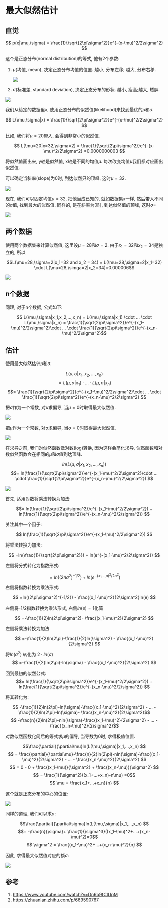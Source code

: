 # 最大似然估计


## 直觉

$$ p(x|\mu,\sigma) = \frac{1}{\sqrt{2\pi\sigma^2}}e^{-(x-\mu)^2/2\sigma^2} $$

这个是正态分布(normal distribution)的等式, 他有2个参数:
1. $\mu$(均值, mean), 决定正态分布均值的位置. 越小, 分布左移; 越大, 分布右移.

    ![](./最大似然估计_连续/1.png)

2. $\sigma$(标准差, standard deviation), 决定正态分布的形状. 越小, 瘦高;越大, 矮胖.

![](./最大似然估计_连续/2.png)


我们从给定的数据里$x$, 使用正态分布的似然值(likelihood)来找到最优的$\mu$和$\sigma$.


$$ L(\mu,\sigma|x) = \frac{1}{\sqrt{2\pi\sigma^2}}e^{-(x-\mu)^2/2\sigma^2} $$

比如, 我们将$\mu=20$带入, 会得到非常小的似然值.

$$ L(\mu=20|x=32,\sigma=2) = \frac{1}{\sqrt{2\pi\sigma^2}}e^{-(x-\mu)^2/2\sigma^2} =0.0000000003 $$

将似然值画出来, y轴是似然值, x轴是不同的均值$\mu$. 每次改变均值$\mu$我们都对应画出似然值.

可以确定当斜率(slope)为0时, 到达似然只的顶峰, 这时$\mu=32$.

![](./最大似然估计_连续/3.png)

现在, 我们可以固定均值$\mu=32$, 把他当成已知的, 就如数据集$x$一样, 然后带入不同的$\sigma$值, 找到最大的似然值. 同样的, 是在斜率为0时, 到达似然值的顶峰, 这时$\sigma=$

![](./最大似然估计_连续/4.png)


## 两个数据

使用两个数据集来计算似然值, 这里设$\mu=28$和$\sigma=2$. 由于$x_1=32$和$x_2 = 34$是独立的, 所以

$$L(\mu=28,\sigma=2|x_1=32 and x_2 = 34) = L(\mu=28,\sigma=2|x_1=32) \cdot L(\mu=28,\simga=2|x_2=34)=0.000006$$

![](./最大似然估计_连续/5.png)

## n个数据

同理, 对于n个数据, 公式如下:

$$ L(\mu,\sigma|x_1,x_2,...,x_n) = L(\mu,\sigma|x_1) \cdot ... \cdot L(\mu,\sigma|x_n)  = \frac{1}{\sqrt{2\pi\sigma^2}}e^{-(x_1-\mu)^2/2\sigma^2}\cdot ... \cdot  \frac{1}{\sqrt{2\pi\sigma^2}}e^{-(x_n-\mu)^2/2\sigma^2}$$

## 估计

使用最大似然估计$\mu$和$\sigma$.


$$L(\mu,\sigma|x_1,x_2,...,x_n)$$
$$= L(\mu,\sigma|x_1) \cdot ... \cdot L(\mu,\sigma|x_n)$$
$$= \frac{1}{\sqrt{2\pi\sigma^2}}e^{-(x_1-\mu)^2/2\sigma^2}\cdot ... \cdot  \frac{1}{\sqrt{2\pi\sigma^2}}e^{-(x_n-\mu)^2/2\sigma^2} $$

把$\sigma$作为一个常数, 对$\mu$求偏导, 当$\mu=0$时取得最大似然值.

![](./最大似然估计_连续/6.png)

把$\mu$作为一个常数, 对$\sigma$求偏导, 当$\sigma=0$时取得最大似然值.

![](./最大似然估计_连续/7.png)


在求导之前, 我们对似然函数做对数(log)转换, 因为这样会简化求导. 似然函数和对数似然函数会在相同的$\mu$和$\sigma$值到达顶峰.

$$ln(L(\mu,\sigma|x_1,x_2,...,x_n))$$
$$= ln(\frac{1}{\sqrt{2\pi\sigma^2}}e^{-(x_1-\mu)^2/2\sigma^2}\cdot ... \cdot  \frac{1}{\sqrt{2\pi\sigma^2}}e^{-(x_n-\mu)^2/2\sigma^2}) $$

![](./最大似然估计_连续/8.png)


首先, 适用对数将乘法转换为加法:

$$= ln(\frac{1}{\sqrt{2\pi\sigma^2}}e^{-(x_1-\mu)^2/2\sigma^2}) + ln(\frac{1}{\sqrt{2\pi\sigma^2}}e^{-(x_n-\mu)^2/2\sigma^2}) $$

关注其中一个因子:

$$ ln(\frac{1}{\sqrt{2\pi\sigma^2}}e^{-(x_1-\mu)^2/2\sigma^2}) $$

将乘法转换为加法:

$$ =ln(\frac{1}{\sqrt{2\pi\sigma^2}}) + ln(e^{-(x_1-\mu)^2/2\sigma^2}) $$

左侧将分式转化为指数形式: 

$$ =ln((2\pi\sigma^2)^{-1/2}) + ln(e^{-(x_1-\mu)^2/2\sigma^2}) $$

右侧将指数转换为乘法形式:

$$ =ln((2\pi\sigma^2)^{-1/2}) - \frac{(x_1-\mu)^2}{2\sigma^2}ln(e) $$


左侧将-1/2指数转换为乘法形式, 右侧$ln(e)= 1$化简

$$ =-\frac{1}{2}ln(2\pi\sigma^2)- \frac{(x_1-\mu)^2}{2\sigma^2} $$

左侧将乘法转换为加法

$$ =-\frac{1}{2}ln(2\pi)-\frac{1}{2}ln(\sigma^2) - \frac{(x_1-\mu)^2}{2\sigma^2} $$

将$ln(\sigma^2)$ 转化为 $2 \cdot ln(\sigma)$
$$ =-\frac{1}{2}ln(2\pi)-ln(\sigma) - \frac{(x_1-\mu)^2}{2\sigma^2} $$

回到最初的似然公式:
$$= ln(\frac{1}{\sqrt{2\pi\sigma^2}}e^{-(x_1-\mu)^2/2\sigma^2}) + ln(\frac{1}{\sqrt{2\pi\sigma^2}}e^{-(x_n-\mu)^2/2\sigma^2}) $$

将其转化为:

$$ -\frac{1}{2}ln(2\pi)-ln(\sigma)-\frac{(x_1-\mu)^2}{2\sigma^2} - ... - \frac{1}{2}ln(2\pi)-ln(\sigma)- \frac{(x_n-\mu)^2}{2\sigma^2}$$
$$ -\frac{n}{2}ln(2\pi)-nln(\sigma)-\frac{(x_1-\mu)^2}{2\sigma^2} - ... - \frac{(x_n-\mu)^2}{2\sigma^2}$$


对数似然函数化简后的等式求$\mu$的偏导, 当导数为0时, 求得极值位置.


$$\frac{\partial}{\partial\mu}ln(L(\mu,\sigma)|x_1,...,x_n) $$
$$ = \frac{\partial}{\partial\mu}-\frac{n}{2}ln(2\pi)-nln(\sigma)-\frac{(x_1-\mu)^2}{2\sigma^2} - ... - \frac{(x_n-\mu)^2}{2\sigma^2} $$
$$ = 0 - 0 + \frac{(x_1-\mu)}{\sigma^2} + \frac{(x_n-\mu)}{\sigma^2} $$
$$ = \frac{1}{\sigma^2}((x_1+...+x_n)-n\mu)  =0$$
$$ \mu = \frac{x_1+...+x_n}{n}  $$

这个就是正态分布的中心的位置:

![](./最大似然估计_连续/9.png)

同样的道理, 我们可以求$\sigma$:

$$\frac{\partial}{\partial\sigma}ln(L(\mu,\sigma)|x_1,...,x_n) $$
$$= -\frac{n}{\sigma}+ \frac{1}{\sigma^3}((x_1-\mu)^2+...+(x_n-\mu)^2)=0$$
$$ \sigma^2 = \frac{(x_1-\mu)^2+...+(x_n-\mu)^2}{n} $$

因此, 求得最大似然值对应的额$\sigma$:

![](./最大似然估计_连续/10.png)




## 参考
1. https://www.youtube.com/watch?v=Dn6b9fCIUpM
2. https://zhuanlan.zhihu.com/p/669590767